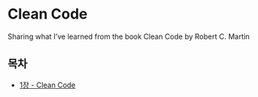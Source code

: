 # Clean Code
Sharing what I’ve learned from the book Clean Code by Robert C. Martin


## 목차

* [1장 - Clean Code](https://github.com/joosomi/CleanCode/blob/main/1%EC%9E%A5%20%EA%B9%A8%EB%81%97%ED%95%9C%20%EC%BD%94%EB%93%9C.md) 
